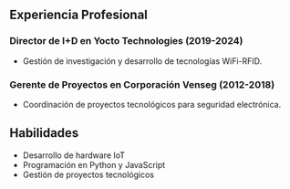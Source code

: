## Experiencia Profesional
### Director de I+D en Yocto Technologies (2019-2024)
- Gestión de investigación y desarrollo de tecnologías WiFi-RFID.
### Gerente de Proyectos en Corporación Venseg (2012-2018)
- Coordinación de proyectos tecnológicos para seguridad electrónica.

## Habilidades
- Desarrollo de hardware IoT
- Programación en Python y JavaScript
- Gestión de proyectos tecnológicos
